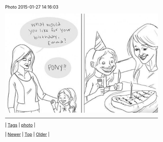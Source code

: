 <!--
title: Photo 2015-01-27 14
date: 2020-06-28T15:27:00.063Z
tags: photo
-->


Photo 2015-01-27 14:16:03

![](109298705144-0.jpg)

<!--BOTTOM-POST-NAVIGATION-->
---

| [Tags](tags.md) | [photo](tag-photo.md) |

| [Newer](109286817383.md) | [Top](index.md) | [Older](109670789534.md) |